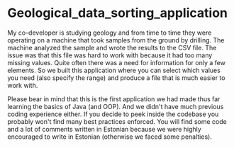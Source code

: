 # Geological_data_sorting_application
 
My co-developer is studying geology and from time to time they were operating on a machine that took samples from the ground by drilling. The machine analyzed the sample and wrote the results to the CSV file. The issue was that this file was hard to work with because it had too many missing values. Quite often there was a need for information for only a few elements. So we built this application where you can select which values you need (also specify the range) and produce a file that is much easier to work with.

Please bear in mind that this is the first application we had made thus far learning the basics of Java (and OOP).  And we didn't have much previous coding experience either. If you decide to peek inside the codebase you probably won't find many best practices enforced. You will find some code and a lot of comments written in Estonian because we were highly encouraged to write in Estonian (otherwise we faced some penalties).
